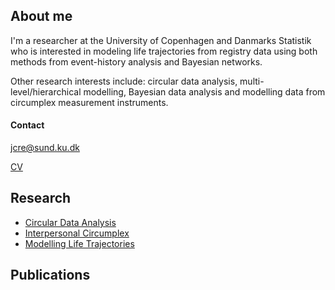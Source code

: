 
## About me

I'm a researcher at the University of Copenhagen and Danmarks Statistik who is interested in modeling life trajectories from registry data using both methods from event-history analysis and Bayesian networks.

Other research interests include: circular data analysis, multi-level/hierarchical modelling, Bayesian data analysis and modelling data from circumplex measurement instruments. 

#### Contact
[jcre@sund.ku.dk](mailto:jcre@sund.ku.dk)


[CV](CVgithub.pdf)

## Research

* [Circular Data Analysis](./CDA.html)
* [Interpersonal Circumplex](./IPC.html)
* [Modelling Life Trajectories](./LT.html)

## Publications


